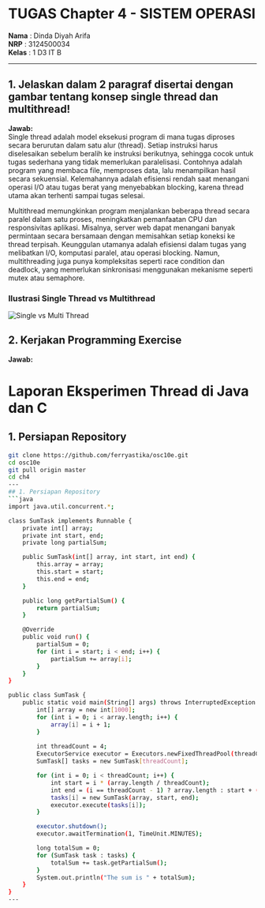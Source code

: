 # TUGAS Chapter 4 - SISTEM OPERASI

**Nama** : Dinda Diyah Arifa  
**NRP** : 3124500034  
**Kelas** : 1 D3 IT B

---

## 1. Jelaskan dalam 2 paragraf disertai dengan gambar tentang konsep single thread dan multithread!

**Jawab:**  
Single thread adalah model eksekusi program di mana tugas diproses secara berurutan dalam satu alur (thread). Setiap instruksi harus diselesaikan sebelum beralih ke instruksi berikutnya, sehingga cocok untuk tugas sederhana yang tidak memerlukan paralelisasi. Contohnya adalah program yang membaca file, memproses data, lalu menampilkan hasil secara sekuensial. Kelemahannya adalah efisiensi rendah saat menangani operasi I/O atau tugas berat yang menyebabkan blocking, karena thread utama akan terhenti sampai tugas selesai.

Multithread memungkinkan program menjalankan beberapa thread secara paralel dalam satu proses, meningkatkan pemanfaatan CPU dan responsivitas aplikasi. Misalnya, server web dapat menangani banyak permintaan secara bersamaan dengan memisahkan setiap koneksi ke thread terpisah. Keunggulan utamanya adalah efisiensi dalam tugas yang melibatkan I/O, komputasi paralel, atau operasi blocking. Namun, multithreading juga punya kompleksitas seperti race condition dan deadlock, yang memerlukan sinkronisasi menggunakan mekanisme seperti mutex atau semaphore.

### Ilustrasi Single Thread vs Multithread

![Single vs Multi Thread](https://www.mahirkoding.com/wp-content/uploads/2017/11/Review_Singlevs.Multi-ThreadedProcesses.jpg)

## 2.	Kerjakan Programming Exercise
**Jawab:**  
# Laporan Eksperimen Thread di Java dan C

## 1. Persiapan Repository
```bash
git clone https://github.com/ferryastika/osc10e.git
cd osc10e
git pull origin master
cd ch4
---
## 1. Persiapan Repository
```java
import java.util.concurrent.*;

class SumTask implements Runnable {
    private int[] array;
    private int start, end;
    private long partialSum;

    public SumTask(int[] array, int start, int end) {
        this.array = array;
        this.start = start;
        this.end = end;
    }

    public long getPartialSum() {
        return partialSum;
    }

    @Override
    public void run() {
        partialSum = 0;
        for (int i = start; i < end; i++) {
            partialSum += array[i];
        }
    }
}

public class SumTask {
    public static void main(String[] args) throws InterruptedException {
        int[] array = new int[1000];
        for (int i = 0; i < array.length; i++) {
            array[i] = i + 1;
        }
        
        int threadCount = 4;
        ExecutorService executor = Executors.newFixedThreadPool(threadCount);
        SumTask[] tasks = new SumTask[threadCount];

        for (int i = 0; i < threadCount; i++) {
            int start = i * (array.length / threadCount);
            int end = (i == threadCount - 1) ? array.length : start + (array.length / threadCount);
            tasks[i] = new SumTask(array, start, end);
            executor.execute(tasks[i]);
        }

        executor.shutdown();
        executor.awaitTermination(1, TimeUnit.MINUTES);

        long totalSum = 0;
        for (SumTask task : tasks) {
            totalSum += task.getPartialSum();
        }
        System.out.println("The sum is " + totalSum);
    }
}
---
